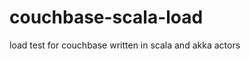 couchbase-scala-load
====================

load test for couchbase written in scala and akka actors
